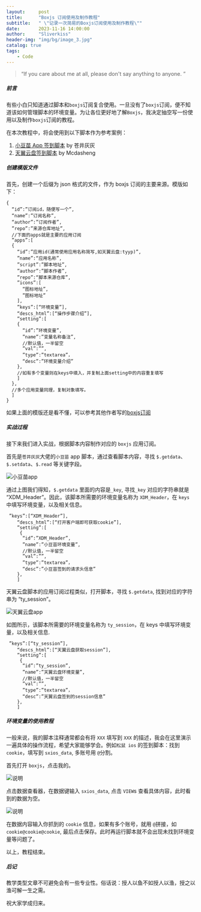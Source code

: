 ```yaml
---
layout:     post
title:      "Boxjs 订阅使用及制作教程"
subtitle:   " \"记录一次简易的Boxjs订阅使用及制作教程\""
date:       2023-11-16 14:00:00
author:     "Sliverkiss"
header-img: "img/bg/image_3.jpg"
catalog: true
tags:
    - Code
---
```


> “If you care about me at all, please don't say anything to anyone. ”

##### 前言

有些小白只知道通过脚本和`boxjs`订阅复合使用。一旦没有了`boxjs`订阅，便不知道该如何管理脚本的环境变量。为让各位更好地了解`Boxjs`，我决定抽空写一份使用以及制作`boxjs`订阅的教程。

在本次教程中，将会使用到以下脚本作为参考案例：

1. [小豆苗 App 签到脚本](https://raw.githubusercontent.com/wf021325/qx/master/task/xdm.js) by 苍井灰灰
2. [天翼云盘签到脚本](https://raw.githubusercontent.com/MCdasheng/QuantumultX/main/Scripts/myScripts/ty.js) by Mcdasheng

##### 创建模版文件

首先，创建一个后缀为 json 格式的文件，作为 boxjs 订阅的主要来源。模版如下：
```
{
  “id”:”订阅id，随便写一个”,
  “name”:”订阅名称”,
  “author”:”订阅作者”,
  ”repo”:”来源仓库地址”,
  //下面的apps就是主要的应用订阅
  ”apps”:[
  {
    “id”:”应用id(通常使用应用名称简写,如天翼云盘:tyyp)”,
    ”name”:“应用名称”,
    ”script”:”脚本地址”,
    ”author”:”脚本作者”,
    ”repo”:“脚本来源仓库”,
    ”icons”:[
      “图标地址”,
      ”图标地址”
    ],
    ”keys”:[“环境变量”],
    “descs_html”:[“操作步骤介绍”],
    ”setting”:[
    {
      “id”:”环境变量”,
      ”name”:”变量名称备注”,
      //默认值，一半留空
      ”val”:””,
      ”type”:”textarea”，
      “desc”:”环境变量介绍”
    },
    //如有多个变量则在keys中填入，并复制上面setting中的内容重复填写
    ]
  },
  //多个应用变量同理，复制对象填写。
  ]
}
```
如果上面的模版还是看不懂，可以参考其他作者写的[boxjs订阅](https://raw.githubusercontent.com/chiupam/surge/main/boxjs/chiupam.boxjs.json)

##### 实战过程

接下来我们进入实战，根据脚本内容制作对应的 `boxjs` 应用订阅。

首先是`苍井灰灰`大佬的`小豆苗` app 脚本，通过查看脚本内容，寻找 `$.getdata`、`$.setdata`、`$.read` 等关键字段。

![小豆苗app](../../../../img/boxjs/image_1.jpg "title")

通过上图我们得知，`$.getdata` 里面的内容是`_key`, 寻找`_key` 对应的字符串就是 “XDM_Header”。因此，该脚本所需要的环境变量名称为 `XDM_Header`，在 `keys` 中填写环境变量，以及相关信息。
```
 ”keys”:[“XDM_Header”],
    “descs_html”:[“打开客户端即可获取cookie”],
    ”setting”:[
     {
      “id”:”XDM_Header”,
      ”name”:”小豆苗环境变量”,
      //默认值，一半留空
      ”val”:””,
      ”type”:”textarea”，
      “desc”:”小豆苗签到的请求头信息”
    },
    ]
```

天翼云盘脚本的应用订阅过程类似，打开脚本，寻找 `$.getdata`, 找到对应的字符串为 “ty_session”。

![天翼云盘app](../../../../img/boxjs/image_2.jpg "title")

如图所示，该脚本所需要的环境变量名称为 `ty_session`，在 keys 中填写环境变量，以及相关信息.

```
 ”keys”:[“ty_session”],
    “descs_html”:[“天翼云盘获取session”],
    ”setting”:[
     {
      “id”:”ty_session”,
      ”name”:”天翼云盘环境变量”,
      //默认值，一半留空
      ”val”:””,
      ”type”:”textarea”，
      “desc”:”天翼云盘签到的session信息”
    },
    ]
```
##### 环境变量的使用教程

一般来说，我的脚本注释通常都会有将 `XXX` 填写到 `XXX` 的描述，我会在这里演示一遍具体的操作流程，希望大家能够学会。例如`松鼠 ios` 的签到脚本：找到 `cookie`，填写到 `sxios_data`, 多账号用 `@`分割。

首先打开 `boxjs`，点击我的。

![说明](../../../../img/boxjs/image_3.png "title")

点击数据查看器，在数据键输入 `sxios_data`, 点击 `VIEW`s 查看具体内容，此时看到的数据为空。

![说明](../../../../img/boxjs/image_4.png "title")

在数据内容输入你抓到的 `cookie` 信息，如果有多个账号，就用 `@`拼接，如 `cookie@cookie@cookie`, 最后点击保存。此时再运行脚本就不会出现未找到环境变量等问题了。

以上，教程结束。

##### 后记

教学类型文章不可避免会有一些专业性。俗话说：授人以鱼不如授人以渔，授之以渔可解一生之需。

祝大家学成归来。








<!-- *———      __ 后记于 __* -->
